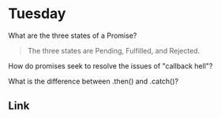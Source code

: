 # Tuesday
What are the three states of a Promise?
>The three states are Pending, Fulfilled, and Rejected.

How do promises seek to resolve the issues of "callback hell"?
>

What is the difference between .then() and .catch()?
>


## Link